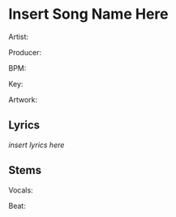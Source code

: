 # Insert Song Name Here

Artist:

Producer:

BPM:

Key:

Artwork:

## Lyrics

_insert lyrics here_

## Stems

Vocals:

Beat:
